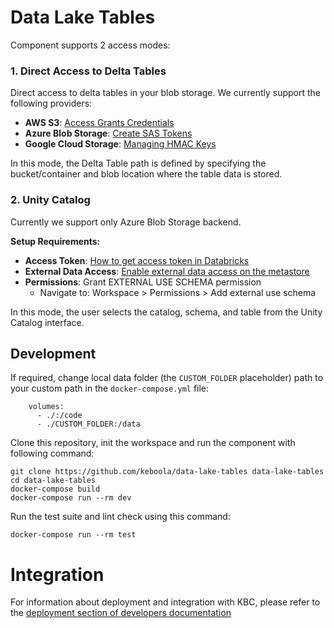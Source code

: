 Data Lake Tables
=============

Component supports 2 access modes:

### 1. Direct Access to Delta Tables
Direct access to delta tables in your blob storage. We currently support the following providers:

- **AWS S3**: [Access Grants Credentials](https://docs.aws.amazon.com/AmazonS3/latest/userguide/access-grants-credentials.html)
- **Azure Blob Storage**: [Create SAS Tokens](https://learn.microsoft.com/en-us/azure/ai-services/translator/document-translation/how-to-guides/create-sas-tokens?tabs=Containers#create-sas-tokens-in-the-azure-portal)
- **Google Cloud Storage**: [Managing HMAC Keys](https://cloud.google.com/storage/docs/authentication/managing-hmackeys#console)

In this mode, the Delta Table path is defined by specifying the bucket/container and blob location where the table data is stored.

### 2. Unity Catalog
Currently we support only Azure Blob Storage backend.

**Setup Requirements:**
- **Access Token**: [How to get access token in Databricks](https://docs.databricks.com/aws/en/dev-tools/auth/pat#databricks-personal-access-tokens-for-workspace-users)
- **External Data Access**: [Enable external data access on the metastore](https://docs.databricks.com/aws/en/external-access/admin#enable-external-data-access-on-the-metastore)
- **Permissions**: Grant EXTERNAL USE SCHEMA permission
  - Navigate to: Workspace > Permissions > Add external use schema

In this mode, the user selects the catalog, schema, and table from the Unity Catalog interface.


Development
-----------

If required, change local data folder (the `CUSTOM_FOLDER` placeholder) path to
your custom path in the `docker-compose.yml` file:

~~~~~~~~~~~~~~~~~~~~~~~~~~~~~~~~~~~~~~~~~~~~~~~~~~~~~~~~~~~~~~~~~~~~~~~~~~~~~~~~
    volumes:
      - ./:/code
      - ./CUSTOM_FOLDER:/data
~~~~~~~~~~~~~~~~~~~~~~~~~~~~~~~~~~~~~~~~~~~~~~~~~~~~~~~~~~~~~~~~~~~~~~~~~~~~~~~~

Clone this repository, init the workspace and run the component with following
command:

~~~~~~~~~~~~~~~~~~~~~~~~~~~~~~~~~~~~~~~~~~~~~~~~~~~~~~~~~~~~~~~~~~~~~~~~~~~~~~~~
git clone https://github.com/keboola/data-lake-tables data-lake-tables
cd data-lake-tables
docker-compose build
docker-compose run --rm dev
~~~~~~~~~~~~~~~~~~~~~~~~~~~~~~~~~~~~~~~~~~~~~~~~~~~~~~~~~~~~~~~~~~~~~~~~~~~~~~~~

Run the test suite and lint check using this command:

~~~~~~~~~~~~~~~~~~~~~~~~~~~~~~~~~~~~~~~~~~~~~~~~~~~~~~~~~~~~~~~~~~~~~~~~~~~~~~~~
docker-compose run --rm test
~~~~~~~~~~~~~~~~~~~~~~~~~~~~~~~~~~~~~~~~~~~~~~~~~~~~~~~~~~~~~~~~~~~~~~~~~~~~~~~~

Integration
===========

For information about deployment and integration with KBC, please refer to the
[deployment section of developers
documentation](https://developers.keboola.com/extend/component/deployment/)
